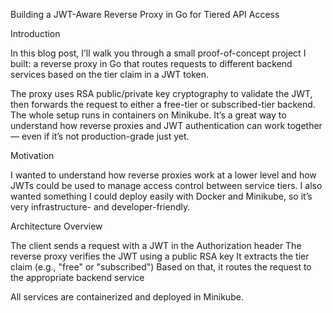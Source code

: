 Building a JWT-Aware Reverse Proxy in Go for Tiered API Access

Introduction

In this blog post, I’ll walk you through a small proof-of-concept project I built: a reverse proxy in Go that routes requests to different backend services based on the tier claim in a JWT token.

The proxy uses RSA public/private key cryptography to validate the JWT, then forwards the request to either a free-tier or subscribed-tier backend. The whole setup runs in containers on Minikube. It’s a great way to understand how reverse proxies and JWT authentication can work together — even if it’s not production-grade just yet.

Motivation

I wanted to understand how reverse proxies work at a lower level and how JWTs could be used to manage access control between service tiers. I also wanted something I could deploy easily with Docker and Minikube, so it’s very infrastructure- and developer-friendly.

Architecture Overview

The client sends a request with a JWT in the Authorization header
The reverse proxy verifies the JWT using a public RSA key
It extracts the tier claim (e.g., "free" or "subscribed")
Based on that, it routes the request to the appropriate backend service

All services are containerized and deployed in Minikube.

